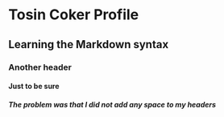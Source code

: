 # Tosin Coker Profile
## Learning the Markdown syntax
### Another header
#### Just to be sure
##### The problem was that I did not add any space to my headers
